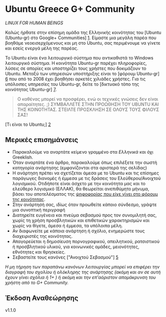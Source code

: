 Ubuntu Greece G+ Community
==========================
*LINUX FOR HUMAN BEINGS* 

Καλώς ήρθατε στην επίσημη ομάδα της Ελληνικής κοινότητας του [Ubuntu (Ubuntu-gr) στο Google+ Communities] [1].
Είμαστε μια μεγάλη παρέα που βοηθάμε νεοεισερχόμενους και μη στο Ubuntu, σας περιμένουμε να γίνετε και εσείς ενεργά μέλη της παρέας.

Το Ubuntu είναι ένα λειτουργικό σύστημα που αντικαθιστά το Windows λειτουργικό σύστημα. Η κοινότητα Ubuntu-gr παρέχει πληροφορίες, λύσεις σε απορίες και υποστηρίζει τους χρήστες που δοκιμάζουν το Ubuntu.
Μεταξύ των υπηρεσιών υποστήριξης είναι το [φόρουμ Ubuntu-gr] [6] που από το 2008 έχει βοηθήσει αρκετές χιλιάδες χρήστες.
Για τις υπόλοιπες υπηρεσίες του Ubuntu-gr, δείτε το [δικτυακό τόπο της κοινότητας Ubuntu-gr] [7].

> Ο καθένας μπορεί να προσφέρει, ενώ οι τεχνικές γνώσεις δεν είναι απαραίτητες. ;)
> ΣΥΜΒΑΛΛΕΤΕ ΣΤΗΝ ΠΡΟΩΘΗΣΗ ΤΟΥ UBUNTU ΚΑΙ
> ΤΗΣ ΚΟΙΝΟΤΗΤΑΣ.
> ΣΤΕΙΛΤΕ ΠΡΟΣΚΛΗΣΗ ΣΕ ΟΛΟΥΣ ΤΟΥΣ ΦΙΛΟΥΣ ΣΑΣ!

[Τι είναι το Ubuntu;] [2] 

Μερικές επισημάνσεις
--------------------

* Παρακαλούμε να αναρτάτε κείμενο γραμμένο στα *Ελληνικά* και όχι Greeklish.
* Όταν αναρτάτε ένα άρθρο, παρακαλούμε όπως επιλέξετε την σωστή κατηγορία ανάρτησης (εμφανίζονται στα αριστερά της σελίδας)
* Η ανάρτηση πρέπει να σχετίζεται άμεσα με το Ubuntu και τις επίσημες παράγωγες διανομές ή έμμεσα με τις δράσεις του Ελεύθερου/Ανοιχτού λογισμικού. Οτιδήποτε είναι άσχετο με την κοινότητα μας και το ελεύθερο λογισμικό (ΕΛΛΑΚ), θα θεωρείται ανεπιθύμητο μήνυμα, βάσει του αποτελέσματος της [ψηφοφορίας που είχε γίνει στο φόρουμ της κοινότητας][8].
* Στην ανάρτησή σας, ιδίως όταν προωθείτε κάποιο σύνδεσμο, γράψτε μια συνοπτική περιγραφή
* Διατηρείτε ευγένεια και πνεύμα σεβασμού προς τον συνομιλητή σας, χωρίς τη χρήση προσβλητικών και επιθετικών χαρακτηρισμών και χωρίς να θίγετε, άμεσα ή έμμεσα, τα υπόλοιπα μέλη.
* Αν διαφωνείτε με κάποια ανάρτηση ή σχόλιο, ενημερώστε τους διαχειριστές της κοινότητας.
* Απαγορεύεται η δημοσίευση πορνογραφικού, απειλητικού, ρατσιστικού ή προσβλητικού υλικού, για κοινωνικές ομάδες, μειονότητες, εθνότητες και θρησκείες.
* Σεβαστείτε τους κανόνες ["Ανοιχτού Σεβασμού"] [5] 

*Η μη τήρηση των παραπάνω κανόνων λειτουργίας μπορεί να επιφέρει την διαγραφή του σχολίου ή ολόκληρης της ανάρτησης (ακόμη και αν σε αυτή έχουν γίνει σχόλια ή 1+ ) ή ακόμη και την επ'αόριστον απομάκρυνση του χρήστη από το G+ Community.*

Έκδοση Αναθεώρησης
------------------
v1.1.0

  [1]: https://plus.google.com/communities/113489005803686865491
  [2]: http://ubuntu-gr.org/content/%CF%84%CE%B9-%CE%B5%CE%AF%CE%BD%CE%B1%CE%B9-%CF%84%CE%BF-ubuntu
  [5]: http://openrespect.org/
  [6]: https://forum.ubuntu-gr.org/
  [7]: https://ubuntu-gr.org/
  [8]: http://forum.ubuntu-gr.org/viewtopic.php?f=2&t=19584&start=0&http
